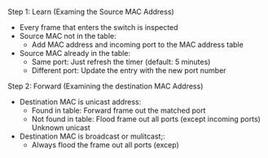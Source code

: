 Step 1: Learn (Examing the Source MAC Address)
- Every frame that enters the switch is inspected
- Source MAC not in the table:
	- Add MAC address and incoming port to the MAC address table
- Source MAC already in the table:
	- Same port: Just refresh the timer (default: 5 minutes)
	- Different port: Update the entry with the new port number

Step 2: Forward (Examining the destination MAC Address)
- Destination MAC is unicast address:
	- Found in table: Forward frame out the matched port
	- Not found in table: Flood frame out all ports (except incoming ports) Unknown unicast
- Destination MAC is broadcast or mulitcast;:
	- Always flood the frame out all ports (excep)